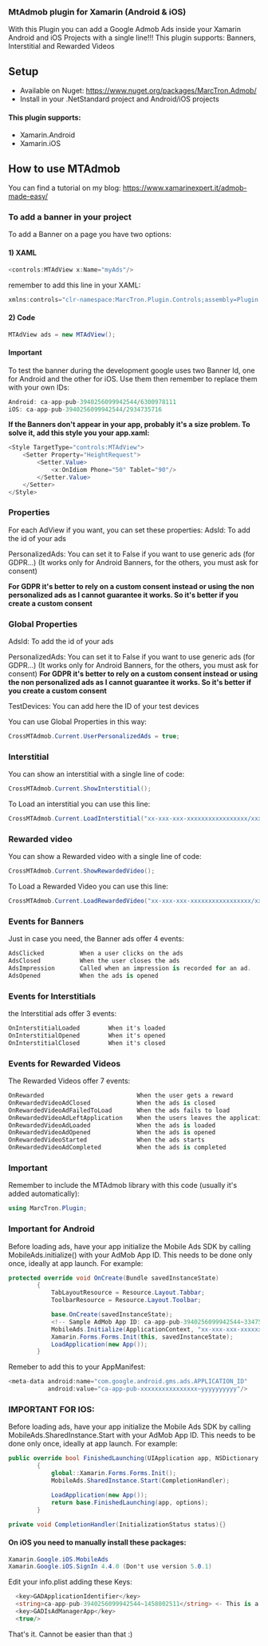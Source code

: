 ### MtAdmob plugin for Xamarin (Android & iOS)

With this Plugin you can add a Google Admob Ads inside your Xamarin Android and iOS Projects with a single line!!!
This plugin supports: Banners, Interstitial and Rewarded Videos


## Setup
* Available on Nuget: https://www.nuget.org/packages/MarcTron.Admob/
* Install in your .NetStandard project and Android/iOS projects

#### This plugin supports:
* Xamarin.Android
* Xamarin.iOS


## How to use MTAdmob

 You can find a tutorial on my blog: https://www.xamarinexpert.it/admob-made-easy/


### To add a banner in your project

To add a Banner on a page you have two options:

#### 1) XAML

```csharp
<controls:MTAdView x:Name="myAds"/>
```

remember to add this line in your XAML:
```csharp
xmlns:controls="clr-namespace:MarcTron.Plugin.Controls;assembly=Plugin.MtAdmob"
```

#### 2) Code
```csharp
MTAdView ads = new MTAdView();
```

#### Important

To test the banner during the development google uses two Banner Id, one for Android and the other for iOS. Use them then remember to replace them with your own IDs:
```csharp
Android: ca-app-pub-3940256099942544/6300978111
iOS: ca-app-pub-3940256099942544/2934735716
```

**If the Banners don't appear in your app, probably it's a size problem. To solve it, add this style you your app.xaml:**
```csharp
<Style TargetType="controls:MTAdView">
    <Setter Property="HeightRequest">
        <Setter.Value>
            <x:OnIdiom Phone="50" Tablet="90"/>
        </Setter.Value>
    </Setter>
</Style>
```

### Properties

For each AdView if you want, you can set these properties:
AdsId: To add the id of your ads

PersonalizedAds: You can set it to False if you want to use generic ads (for GDPR...) (It works only for Android Banners, for the others, you must ask for consent)

**For GDPR it's better to rely on a custom consent instead or using the non personalized ads as I cannot guarantee it works. So it's better if you create a custom consent**

### Global Properties

AdsId: To add the id of your ads

PersonalizedAds: You can set it to False if you want to use generic ads (for GDPR...) (It works only for Android Banners, for the others, you must ask for consent)
**For GDPR it's better to rely on a custom consent instead or using the non personalized ads as I cannot guarantee it works. So it's better if you create a custom consent**

TestDevices: You can add here the ID of your test devices

You can use Global Properties in this way:
```csharp
CrossMTAdmob.Current.UserPersonalizedAds = true;
```

### Interstitial

You can show an interstitial with a single line of code:
```csharp
CrossMTAdmob.Current.ShowInterstitial();
```
To Load an interstitial you can use this line:
```csharp
CrossMTAdmob.Current.LoadInterstitial("xx-xxx-xxx-xxxxxxxxxxxxxxxxx/xxxxxxxxxx");
```

### Rewarded video

You can show a Rewarded video with a single line of code:
```csharp
CrossMTAdmob.Current.ShowRewardedVideo();
```
To Load a Rewarded Video you can use this line:
```csharp
CrossMTAdmob.Current.LoadRewardedVideo("xx-xxx-xxx-xxxxxxxxxxxxxxxxx/xxxxxxxxxx");
```

### Events for Banners

Just in case you need, the Banner ads offer 4 events:
```csharp
AdsClicked		    When a user clicks on the ads
AdsClosed		    When the user closes the ads
AdsImpression	    Called when an impression is recorded for an ad.
AdsOpened		    When the ads is opened
```

### Events for Interstitials

the Interstitial ads offer 3 events:
```csharp
OnInterstitialLoaded        When it's loaded
OnInterstitialOpened        When it's opened
OnInterstitialClosed        When it's closed
```

### Events for Rewarded Videos

The Rewarded Videos offer 7 events:
```csharp
OnRewarded                          When the user gets a reward
OnRewardedVideoAdClosed             When the ads is closed
OnRewardedVideoAdFailedToLoad       When the ads fails to load
OnRewardedVideoAdLeftApplication    When the users leaves the application
OnRewardedVideoAdLoaded             When the ads is loaded
OnRewardedVideoAdOpened             When the ads is opened
OnRewardedVideoStarted              When the ads starts
OnRewardedVideoAdCompleted          When the ads is completed
```

### Important

Remember to include the MTAdmob library with this code (usually it's added automatically):
```csharp
using MarcTron.Plugin;
```


### Important for Android

Before loading ads, have your app initialize the Mobile Ads SDK by calling MobileAds.initialize() with your AdMob App ID. 
This needs to be done only once, ideally at app launch. For example:

```csharp
protected override void OnCreate(Bundle savedInstanceState)
        {
            TabLayoutResource = Resource.Layout.Tabbar;
            ToolbarResource = Resource.Layout.Toolbar;

            base.OnCreate(savedInstanceState);
            <!-- Sample AdMob App ID: ca-app-pub-3940256099942544~3347511713 -->
            MobileAds.Initialize(ApplicationContext, "xx-xxx-xxx-xxxxxxxxxxxxxxxx~xxxxxxxxxx");
            Xamarin.Forms.Forms.Init(this, savedInstanceState); 
            LoadApplication(new App());
        }
```
Remeber to add this to your AppManifest:
```csharp
<meta-data android:name="com.google.android.gms.ads.APPLICATION_ID"
           android:value="ca-app-pub-xxxxxxxxxxxxxxxx~yyyyyyyyyy"/>
```

### IMPORTANT FOR IOS:

Before loading ads, have your app initialize the Mobile Ads SDK by calling MobileAds.SharedInstance.Start with your AdMob App ID. 
This needs to be done only once, ideally at app launch. For example:

```csharp
public override bool FinishedLaunching(UIApplication app, NSDictionary options)
        {
            global::Xamarin.Forms.Forms.Init();
            MobileAds.SharedInstance.Start(CompletionHandler);

            LoadApplication(new App());
            return base.FinishedLaunching(app, options);
        }

private void CompletionHandler(InitializationStatus status){}
```

#### On iOS you need to manually install these packages: 
```csharp
Xamarin.Google.iOS.MobileAds
Xamarin.Google.iOS.SignIn 4.4.0 (Don't use version 5.0.1)
```

Edit your info.plist adding these Keys:
```csharp
  <key>GADApplicationIdentifier</key>
  <string>ca-app-pub-3940256099942544~1458002511</string> <- This is a test key, replace it with your APPID
  <key>GADIsAdManagerApp</key>
  <true/>
```


That's it. Cannot be easier than that :)

